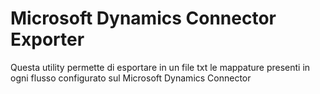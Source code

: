 # Microsoft Dynamics Connector Exporter

Questa utility permette di esportare in un file txt le mappature presenti in ogni flusso configurato sul Microsoft Dynamics Connector
